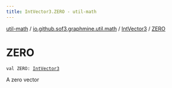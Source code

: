```yaml
---
title: IntVector3.ZERO - util-math
---
```


[util-math](../../index.html) / [io.github.sof3.graphmine.util.math](../index.html) / [IntVector3](index.html) / [ZERO](./-z-e-r-o.html)

# ZERO

`val ZERO: `[`IntVector3`](index.html)

A zero vector

